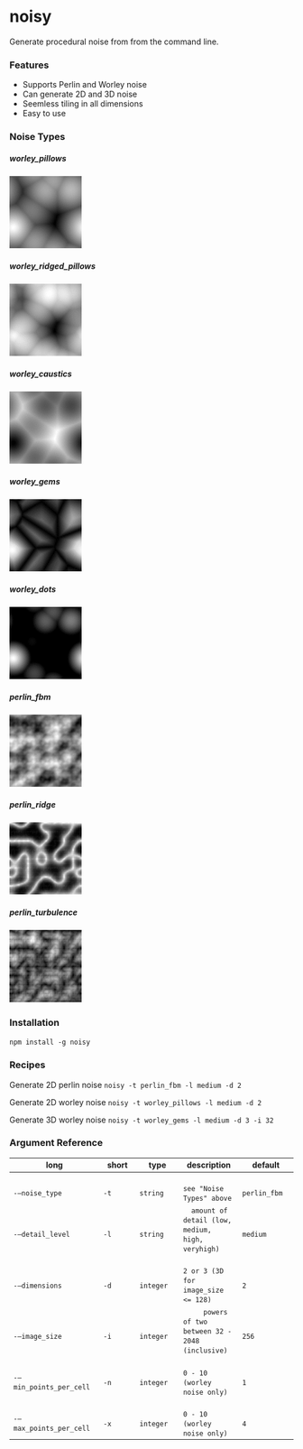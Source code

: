 # noisy

Generate procedural noise from from the command line.


### Features

- Supports Perlin and Worley noise
- Can generate 2D and 3D noise
- Seemless tiling in all dimensions
- Easy to use

### Noise Types
##### worley_pillows
![screenshot](https://github.com/aaron9000/noisy/blob/master/media/worley_pillows.gif)

##### worley_ridged_pillows
![screenshot](https://github.com/aaron9000/noisy/blob/master/media/worley_ridged_pillows.gif)

##### worley_caustics
![screenshot](https://github.com/aaron9000/noisy/blob/master/media/worley_caustics.gif)

##### worley_gems
![screenshot](https://github.com/aaron9000/noisy/blob/master/media/worley_gems.gif)

##### worley_dots
![screenshot](https://github.com/aaron9000/noisy/blob/master/media/worley_dots.gif)

##### perlin_fbm
![screenshot](https://github.com/aaron9000/noisy/blob/master/media/perlin_fbm.gif)

##### perlin_ridge
![screenshot](https://github.com/aaron9000/noisy/blob/master/media/perlin_ridge.gif)

##### perlin_turbulence
![screenshot](https://github.com/aaron9000/noisy/blob/master/media/perlin_turbulence.gif)


### Installation
```
npm install -g noisy
```


### Recipes

Generate 2D perlin noise
```noisy -t perlin_fbm -l medium -d 2```

Generate 2D worley noise 
```noisy -t worley_pillows -l medium -d 2```

Generate 3D worley noise
```noisy -t worley_gems -l medium -d 3 -i 32```

### Argument Reference

|                                               long |                                              short |                                               type |                                        description |                                            default |
|----------------------------------------------------|----------------------------------------------------|----------------------------------------------------|----------------------------------------------------|----------------------------------------------------|
| `                                    -—noise_type` | `                                              -t` | `                                          string` | `                         see "Noise Types" above` | `                                      perlin_fbm` |
| `                                  -—detail_level` | `                                              -l` | `                                          string` | `  amount of detail (low, medium, high, veryhigh)` | `                                          medium` |
| `                                    -—dimensions` | `                                              -d` | `                                         integer` | `               2 or 3 (3D for image_size <= 128)` | `                                               2` |
| `                                    -—image_size` | `                                              -i` | `                                         integer` | `     powers of two between 32 - 2048 (inclusive)` | `                                             256` |
| `                           -—min_points_per_cell` | `                                              -n` | `                                         integer` | `                      0 - 10 (worley noise only)` | `                                               1` |
| `                           -—max_points_per_cell` | `                                              -x` | `                                         integer` | `                      0 - 10 (worley noise only)` | `                                               4` |


